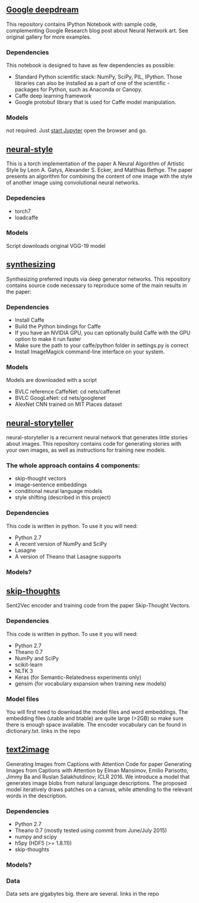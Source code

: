 ## [Google deepdream](https://github.com/google/deepdream)
This repository contains IPython Notebook with sample code, complementing Google Research blog post about Neural Network art. See original gallery for more examples.

### Dependencies ###
This notebook is designed to have as few dependencies as possible:
- Standard Python scientific stack: NumPy, SciPy, PIL, IPython. Those libraries can also be installed as a part of one of the scientific - packages for Python, such as Anaconda or Canopy.
- Caffe deep learning framework
- Google protobuf library that is used for Caffe model manipulation.

### Models ###
not required. Just [start Jupyter](https://github.com/mrzl/MLDIY/wiki/Running-Jupyter-notebooks-remotely) open the browser and go.

## [neural-style](https://github.com/jcjohnson/neural-style)
This is a torch implementation of the paper A Neural Algorithm of Artistic Style by Leon A. Gatys, Alexander S. Ecker, and Matthias Bethge.
The paper presents an algorithm for combining the content of one image with the style of another image using convolutional neural networks.

### Depedencies ###
- torch7
- loadcaffe

### Models ###
Script downloads original VGG-19 model

## [synthesizing](https://github.com/Evolving-AI-Lab/synthesizing)
Synthesizing preferred inputs via deep generator networks.
This repository contains source code necessary to reproduce some of the main results in the paper:

### Dependencies ###
- Install Caffe
- Build the Python bindings for Caffe
- If you have an NVIDIA GPU, you can optionally build Caffe with the GPU option to make it run faster
- Make sure the path to your caffe/python folder in settings.py is correct
- Install ImageMagick command-line interface on your system.

### Models ###
Models are downloaded with a script
- BVLC reference CaffeNet: cd nets/caffenet
- BVLC GoogLeNet: cd nets/googlenet
- AlexNet CNN trained on MIT Places dataset

## [neural-storyteller](https://github.com/ryankiros/neural-storyteller) ##

neural-storyteller is a recurrent neural network that generates little stories about images. This repository contains code for generating stories with your own images, as well as instructions for training new models.

### The whole approach contains 4 components: ###

- skip-thought vectors
- image-sentence embeddings
- conditional neural language models
- style shifting (described in this project)

### Dependencies ###
This code is written in python. To use it you will need:
- Python 2.7
- A recent version of NumPy and SciPy
- Lasagne
- A version of Theano that Lasagne supports

### Models? ###

## [skip-thoughts](https://github.com/ryankiros/skip-thoughts)
Sent2Vec encoder and training code from the paper Skip-Thought Vectors.

### Dependencies ###
This code is written in python. To use it you will need:
- Python 2.7
- Theano 0.7
- NumPy and SciPy
- scikit-learn
- NLTK 3
- Keras (for Semantic-Relatedness experiments only)
- gensim (for vocabulary expansion when training new models)

### Model files ###
You will first need to download the model files and word embeddings. The embedding files (utable and btable) are quite large (>2GB) so make sure there is enough space available. The encoder vocabulary can be found in dictionary.txt.
links in the repo

## [text2image](https://github.com/emansim/text2image)
Generating Images from Captions with Attention
Code for paper Generating Images from Captions with Attention by Elman Mansimov, Emilio Parisotto, Jimmy Ba and Ruslan Salakhutdinov; ICLR 2016.
We introduce a model that generates image blobs from natural language descriptions. The proposed model iteratively draws patches on a canvas, while attending to the relevant words in the description.

### Dependencies ###
- Python 2.7
- Theano 0.7 (mostly tested using commit from June/July 2015)
- numpy and scipy
- h5py (HDF5 (>= 1.8.11))
- skip-thoughts

### Models? ###

### Data ###
Data sets are gigabytes big. there are several. links in the repo

